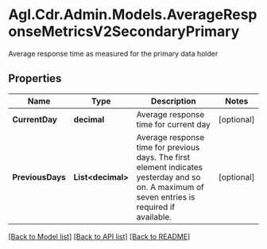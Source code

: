 # Agl.Cdr.Admin.Models.AverageResponseMetricsV2SecondaryPrimary
Average response time as measured for the primary data holder

## Properties

Name | Type | Description | Notes
------------ | ------------- | ------------- | -------------
**CurrentDay** | **decimal** | Average response time for current day | [optional] 
**PreviousDays** | **List&lt;decimal&gt;** | Average response time for previous days. The first element indicates yesterday and so on. A maximum of seven entries is required if available. | [optional] 

[[Back to Model list]](../README.md#documentation-for-models) [[Back to API list]](../README.md#documentation-for-api-endpoints) [[Back to README]](../README.md)


